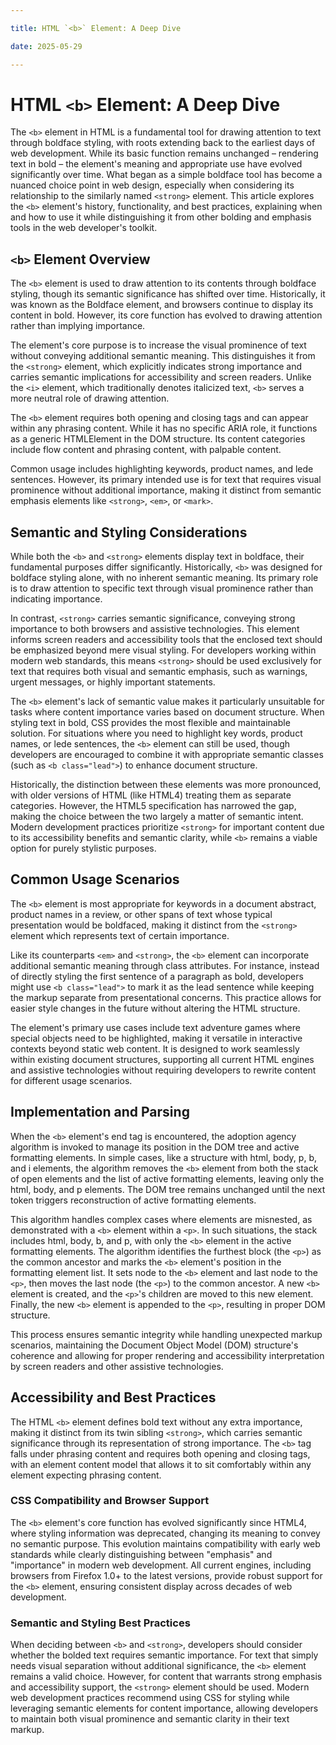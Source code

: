 ```yaml
---

title: HTML `<b>` Element: A Deep Dive

date: 2025-05-29

---
```



# HTML `<b>` Element: A Deep Dive

The `<b>` element in HTML is a fundamental tool for drawing attention to text through boldface styling, with roots extending back to the earliest days of web development. While its basic function remains unchanged – rendering text in bold – the element's meaning and appropriate use have evolved significantly over time. What began as a simple boldface tool has become a nuanced choice point in web design, especially when considering its relationship to the similarly named `<strong>` element. This article explores the `<b>` element's history, functionality, and best practices, explaining when and how to use it while distinguishing it from other bolding and emphasis tools in the web developer's toolkit.


## `<b>` Element Overview

The `<b>` element is used to draw attention to its contents through boldface styling, though its semantic significance has shifted over time. Historically, it was known as the Boldface element, and browsers continue to display its content in bold. However, its core function has evolved to drawing attention rather than implying importance.

The element's core purpose is to increase the visual prominence of text without conveying additional semantic meaning. This distinguishes it from the `<strong>` element, which explicitly indicates strong importance and carries semantic implications for accessibility and screen readers. Unlike the `<i>` element, which traditionally denotes italicized text, `<b>` serves a more neutral role of drawing attention.

The `<b>` element requires both opening and closing tags and can appear within any phrasing content. While it has no specific ARIA role, it functions as a generic HTMLElement in the DOM structure. Its content categories include flow content and phrasing content, with palpable content.

Common usage includes highlighting keywords, product names, and lede sentences. However, its primary intended use is for text that requires visual prominence without additional importance, making it distinct from semantic emphasis elements like `<strong>`, `<em>`, or `<mark>`.


## Semantic and Styling Considerations

While both the `<b>` and `<strong>` elements display text in boldface, their fundamental purposes differ significantly. Historically, `<b>` was designed for boldface styling alone, with no inherent semantic meaning. Its primary role is to draw attention to specific text through visual prominence rather than indicating importance.

In contrast, `<strong>` carries semantic significance, conveying strong importance to both browsers and assistive technologies. This element informs screen readers and accessibility tools that the enclosed text should be emphasized beyond mere visual styling. For developers working within modern web standards, this means `<strong>` should be used exclusively for text that requires both visual and semantic emphasis, such as warnings, urgent messages, or highly important statements.

The `<b>` element's lack of semantic value makes it particularly unsuitable for tasks where content importance varies based on document structure. When styling text in bold, CSS provides the most flexible and maintainable solution. For situations where you need to highlight key words, product names, or lede sentences, the `<b>` element can still be used, though developers are encouraged to combine it with appropriate semantic classes (such as `<b class="lead">`) to enhance document structure.

Historically, the distinction between these elements was more pronounced, with older versions of HTML (like HTML4) treating them as separate categories. However, the HTML5 specification has narrowed the gap, making the choice between the two largely a matter of semantic intent. Modern development practices prioritize `<strong>` for important content due to its accessibility benefits and semantic clarity, while `<b>` remains a viable option for purely stylistic purposes.


## Common Usage Scenarios

The `<b>` element is most appropriate for keywords in a document abstract, product names in a review, or other spans of text whose typical presentation would be boldfaced, making it distinct from the `<strong>` element which represents text of certain importance.

Like its counterparts `<em>` and `<strong>`, the `<b>` element can incorporate additional semantic meaning through class attributes. For instance, instead of directly styling the first sentence of a paragraph as bold, developers might use `<b class="lead">` to mark it as the lead sentence while keeping the markup separate from presentational concerns. This practice allows for easier style changes in the future without altering the HTML structure.

The element's primary use cases include text adventure games where special objects need to be highlighted, making it versatile in interactive contexts beyond static web content. It is designed to work seamlessly within existing document structures, supporting all current HTML engines and assistive technologies without requiring developers to rewrite content for different usage scenarios.


## Implementation and Parsing

When the `<b>` element's end tag is encountered, the adoption agency algorithm is invoked to manage its position in the DOM tree and active formatting elements. In simple cases, like a structure with html, body, p, b, and i elements, the algorithm removes the `<b>` element from both the stack of open elements and the list of active formatting elements, leaving only the html, body, and p elements. The DOM tree remains unchanged until the next token triggers reconstruction of active formatting elements.

This algorithm handles complex cases where elements are misnested, as demonstrated with a `<b>` element within a `<p>`. In such situations, the stack includes html, body, b, and p, with only the `<b>` element in the active formatting elements. The algorithm identifies the furthest block (the `<p>`) as the common ancestor and marks the `<b>` element's position in the formatting element list. It sets node to the `<b>` element and last node to the `<p>`, then moves the last node (the `<p>`) to the common ancestor. A new `<b>` element is created, and the `<p>`'s children are moved to this new element. Finally, the new `<b>` element is appended to the `<p>`, resulting in proper DOM structure.

This process ensures semantic integrity while handling unexpected markup scenarios, maintaining the Document Object Model (DOM) structure's coherence and allowing for proper rendering and accessibility interpretation by screen readers and other assistive technologies.


## Accessibility and Best Practices

The HTML `<b>` element defines bold text without any extra importance, making it distinct from its twin sibling `<strong>`, which carries semantic significance through its representation of strong importance. The `<b>` tag falls under phrasing content and requires both opening and closing tags, with an element content model that allows it to sit comfortably within any element expecting phrasing content.


### CSS Compatibility and Browser Support

The `<b>` element's core function has evolved significantly since HTML4, where styling information was deprecated, changing its meaning to convey no semantic purpose. This evolution maintains compatibility with early web standards while clearly distinguishing between "emphasis" and "importance" in modern web development. All current engines, including browsers from Firefox 1.0+ to the latest versions, provide robust support for the `<b>` element, ensuring consistent display across decades of web development.


### Semantic and Styling Best Practices

When deciding between `<b>` and `<strong>`, developers should consider whether the bolded text requires semantic importance. For text that simply needs visual separation without additional significance, the `<b>` element remains a valid choice. However, for content that warrants strong emphasis and accessibility support, the `<strong>` element should be used. Modern web development practices recommend using CSS for styling while leveraging semantic elements for content importance, allowing developers to maintain both visual prominence and semantic clarity in their text markup.

